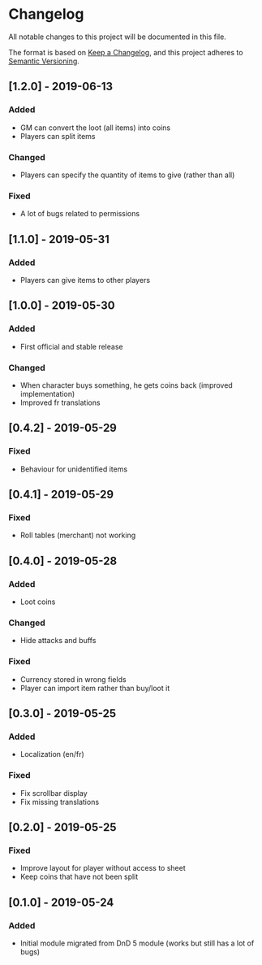 # Changelog
All notable changes to this project will be documented in this file.

The format is based on [Keep a Changelog](https://keepachangelog.com/en/1.0.0/),
and this project adheres to [Semantic Versioning](https://semver.org/spec/v2.0.0.html).

## [1.2.0] - 2019-06-13
### Added
- GM can convert the loot (all items) into coins
- Players can split items

### Changed
- Players can specify the quantity of items to give (rather than all)

### Fixed
- A lot of bugs related to permissions

## [1.1.0] - 2019-05-31
### Added
- Players can give items to other players


## [1.0.0] - 2019-05-30
### Added
- First official and stable release
### Changed
- When character buys something, he gets coins back (improved implementation)
- Improved fr translations

## [0.4.2] - 2019-05-29
### Fixed
- Behaviour for unidentified items


## [0.4.1] - 2019-05-29
### Fixed
- Roll tables (merchant) not working


## [0.4.0] - 2019-05-28

### Added
- Loot coins

### Changed
- Hide attacks and buffs

### Fixed
- Currency stored in wrong fields
- Player can import item rather than buy/loot it


## [0.3.0] - 2019-05-25
### Added
- Localization (en/fr)

### Fixed
- Fix scrollbar display
- Fix missing translations


## [0.2.0] - 2019-05-25
### Fixed
- Improve layout for player without access to sheet
- Keep coins that have not been split

## [0.1.0] - 2019-05-24
### Added
- Initial module migrated from DnD 5 module (works but still has a lot of bugs)
